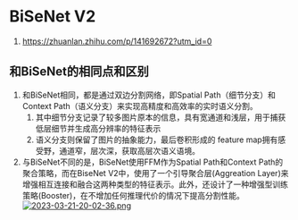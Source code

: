# BiSeNet V2
1. https://zhuanlan.zhihu.com/p/141692672?utm_id=0

## 和BiSeNet的相同点和区别
1. 和BiSeNet相同，都是通过双边分割网络，即Spatial Path（细节分支）和Context Path（语义分支）来实现高精度和高效率的实时语义分割。
   1. 其中细节分支记录了较多图片原本的信息，具有宽通道和浅层，用于捕获低层细节并生成高分辨率的特征表示
   2. 语义分支则保留了图片的抽象能力，最后卷积形成的 feature map拥有感受野，通道窄，层次深，获取高层次语义语境。
2. 与BiSeNet不同的是，BiSeNet使用FFM作为Spatial Path和Context Path的聚合策略，而在BiseNet V2中，使用了一个引导聚合层(Aggreation Layer)来增强相互连接和融合这两种类型的特征表示。此外，还设计了一种增强型训练策略(Booster)，在不增加任何推理代价的情况下提高分割性能。
   [![2023-03-21-20-02-36.png](https://i.postimg.cc/nLvm3Z6F/2023-03-21-20-02-36.png)](https://postimg.cc/3yxWRM8V)


